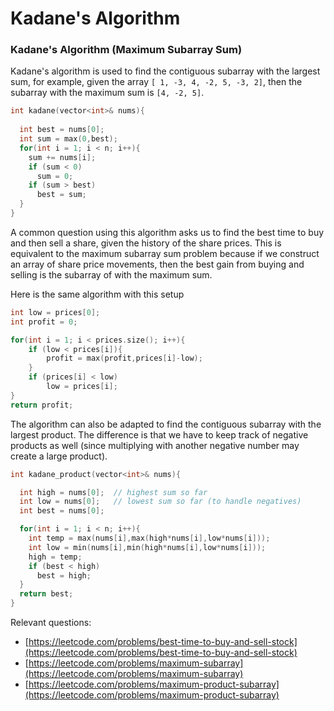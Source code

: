 # Kadane's Algorithm

### Kadane's Algorithm (Maximum Subarray Sum)

Kadane's algorithm is used to find the contiguous subarray with 
the largest sum, for example, given the array 
`[ 1, -3, 4, -2, 5, -3, 2]`, then the subarray with the maximum
sum is `[4, -2, 5]`. 
```cpp
int kadane(vector<int>& nums){
  
  int best = nums[0];
  int sum = max(0,best);
  for(int i = 1; i < n; i++){
    sum += nums[i];
    if (sum < 0) 
      sum = 0;
    if (sum > best) 
      best = sum;
  }
}
```
A common question using this algorithm asks us to find the best
time to buy and then sell a share, given the history of the share
prices. This is equivalent to the maximum subarray sum problem
because if we construct an array of share price movements, then
the best gain from buying and selling is the subarray of
with the maximum sum.

Here is the same algorithm with this setup
```cpp
int low = prices[0];
int profit = 0;

for(int i = 1; i < prices.size(); i++){
    if (low < prices[i]){
        profit = max(profit,prices[i]-low);
    }
    if (prices[i] < low)
        low = prices[i];
}
return profit;
```

The algorithm can also 
be adapted to find the contiguous subarray with the 
largest product. The difference is that we have to keep track of
negative products as well (since multiplying with
another negative number may create a large product).

```cpp
int kadane_product(vector<int>& nums){

  int high = nums[0];  // highest sum so far
  int low = nums[0];   // lowest sum so far (to handle negatives)
  int best = nums[0];

  for(int i = 1; i < n; i++){
    int temp = max(nums[i],max(high*nums[i],low*nums[i]));
    int low = min(nums[i],min(high*nums[i],low*nums[i]));
    high = temp;
    if (best < high)
      best = high;
  }
  return best;
}
```

Relevant questions:
- [https://leetcode.com/problems/best-time-to-buy-and-sell-stock](https://leetcode.com/problems/best-time-to-buy-and-sell-stock)
- [https://leetcode.com/problems/maximum-subarray](https://leetcode.com/problems/maximum-subarray)
- [https://leetcode.com/problems/maximum-product-subarray](https://leetcode.com/problems/maximum-product-subarray)